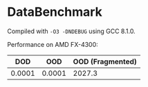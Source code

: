 # DataBenchmark

Compiled with `-O3 -DNDEBUG` using GCC 8.1.0. 

Performance on AMD FX-4300:

| DOD    | OOD    | OOD (Fragmented) |
|--------|--------|------------------|
| 0.0001 | 0.0001 | 2027.3           |
